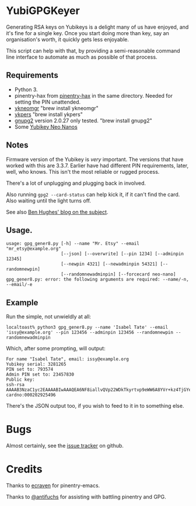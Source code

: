 # YubiGPGKeyer

Generating RSA keys on Yubikeys is a delight many of us have enjoyed, and it's fine for a single key. Once you start doing more than key, say an organisation's worth, it quickly gets less enjoyable.

This script can help with that, by providing a semi-reasonable command line interface to automate as much as possible of that process.

## Requirements

* Python 3.
* pinentry-hax from [pinentry-hax](https://gist.github.com/barn/e3ff508c3032da3ff905) in the same directory. Needed for setting the PIN unattended.
* [ykneomgr](https://developers.yubico.com/libykneomgr/) "brew install ykneomgr"
* [ykpers](https://yubico.github.io/yubikey-personalization/) "brew install ykpers"
* [gnupg2](https://www.gnupg.org/) version 2.0.27 only tested. "brew install gnupg2"
* Some [Yubikey Neo Nanos](https://www.yubico.com/products/yubikey-hardware/yubikey-neo/)

## Notes

Firmware version of the Yubikey is *very* important. The versions that have worked with this are 3.3.7. Earlier have had different PIN requirements, later, well, who knows. This isn't the most reliable or rugged process.

There's a lot of unplugging and plugging back in involved.

Also running `gpg2 --card-status` can help kick it, if it can't find the card. Also waiting until the light turns off.

See also [Ben Hughes' blog on the subject](https://mumble.org.uk/blog/2015/03/17/pining-for-gpg-to-try/).

## Usage.

```
usage: gpg_gener8.py [-h] --name "Mr. Etsy" --email "mr_etsy@example.org"
                     [--json] [--overwrite] [--pin 1234] [--adminpin 12345]
                     [--newpin 4321] [--newadminpin 54321] [--randomnewpin]
                     [--randomnewadminpin] [--forcecard neo-nano]
gpg_gener8.py: error: the following arguments are required: --name/-n, --email/-e
```

## Example

Run the simple, not unwieldly at all:

```
localtoast% python3 gpg_gener8.py --name 'Isabel Tate' --email 'issy@example.org' --pin 123456 --adminpin 123456 --randomnewpin --randomnewadminpin
```

Which, after some prompting, will output:

```
For name "Isabel Tate", email: issy@example.org
Yubikey serial: 3281265
PIN set to: 793574
Admin PIN set to: 23457830
Public key:
ssh-rsa AAAAB3NzaC1yc2EAAAABIwAAAQEA6NF8iallvQVp22WDkTkyrtvp9eWW6A8YVr+kz4TjGYe7gHzIw+niNltGEFHzD8+v1I2YJ6oXevct1YeS0o9HZyN1Q9qgCgzUFtdOKLv6IedplqoPkcmF0aYet2PkEDo3MlTBckFXPITAMzF8dJSIFo9D8HfdOV0IAdx4O7PtixWKn5y2hMNG0zQPyUecp4pzC6kivAIhyfHilFR61RGL+GPXQ2MWZWFYbAGjyiYJnAmCP3NOTd0jMZEnDkbUvxhMmBYSdETk1rRgm+R4LOzFUGaHqHDLKLX+FIPKcF96hrucXzcWyLbIbEgE98OHlnVYCzRdK8jlqm8tehUc9c9WhQ== cardno:000202925496
```

There's the JSON output too, if you wish to feed to it in to something else.

# Bugs

Almost certainly, see the [issue tracker](https://github.com/etsy/yubigpgkeyer/issues) on github.

# Credits

Thanks to [ecraven](https://github.com/ecraven) for pinentry-emacs.

Thanks to [@antifuchs](https://twitter.com/antifuchs) for assisting with battling pinentry and GPG.
